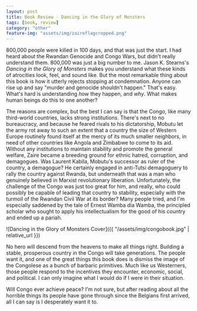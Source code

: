 ```yaml
---
layout: post
title: Book Review - Dancing in the Glory of Monsters
tags: [book, review]
category: "other"
feature-img: "assets/img/zaireflagcropped.png"
---
```

800,000 people were killed in 100 days, and that was just the start. I had heard about the Rwandan Genocide and Congo Wars, but didn't really understand them. 800,000 was just a big number to me. Jason K. Stearns's *Dancing in the Glory of Monsters* makes you understand what these kinds of atrocities look, feel, and sound like. But the most remarkable thing about this book is how it utterly rejects stopping at condemnation. Anyone can rise up and say "murder and genocide shouldn't happen." That's easy. What's hard is understanding *how* they happen, and *why*. What makes human beings do this to one another?

The reasons are complex, but the best I can say is that the Congo, like many third-world countries, lacks strong institutions. There's next to no bureaucracy, and because he feared rivals to his dictatorship, Mobutu let the army rot away to such an extent that a country the size of Western Europe routinely found itself at the mercy of its much smaller neighbors, in need of other countries like Angola and Zimbabwe to come to its aid. Without any institutions to maintain stability and promote the general welfare, Zaire became a breeding ground for ethnic hatred, corruption, and demagogues. Was Laurent Kabila, Mobutu's successor as ruler of the country, a demagogue? He certainly engaged in anti-Tutsi demagoguery to rally the country against Rwanda, but underneath that was a man who genuinely believed in Marxist revolutionary liberation. Unfortunately, the challenge of the Congo was just too great for him, and really, who could possibly be capable of leading that country to stability, especially with the turmoil of the Rwandan Civil War at its border? Many people tried,  and I'm especially saddened by the tale of Ernest Wamba dia Wamba, the principled scholar who sought to apply his intellectualism for the good of his country and ended up a pariah.

![Dancing in the Glory of Monsters Cover]({{ "/assets/img/congobook.jpg" | relative_url }})

No hero will descend from the heavens to make all things right. Building a stable, prosperous country in the Congo will take generations. The people want it, and one of the great things this book does is dismiss the image of the Congolese as a bunch of barbaric primitives. Much like us Westerners, those people respond to the incentives they encounter, economic, social, and political. I can only imagine what I would do if I were in their situation.

Will Congo ever achieve peace? I'm not sure, but after reading about all the horrible things its people have gone through since the Belgians first arrived, all I can say is I desperately want it to.
